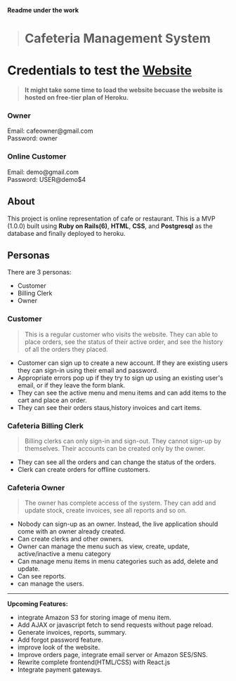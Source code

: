 **Readme under the work**

> <h1>Cafeteria Management System</h1>



# Credentials to test the [Website](https://yaswantth-cafeteria-management.herokuapp.com/)


> **It might take some time to load the website becuase the website is hosted on free-tier plan of Heroku.**

<h3>Owner</h3>
  Email: cafeowner@gmail.com<br>
  Password: owner
  
<h3>Online Customer</h3>
  Email: demo@gmail.com<br>
  Password: USER@demo$4

<h2>About</h2>

This project is online representation of cafe or restaurant. This is a MVP (1.0.0) built using **Ruby on Rails(6)**, **HTML**, **CSS**, and **Postgresql** as the database and finally deployed to heroku.


<h2>Personas</h2>

There are 3 personas:

- Customer
- Billing Clerk
- Owner


<h3>Customer</h3>

> This is a regular customer who visits the website. They can able to place orders, see the status of their active order, and see the history of all the orders they placed.

- Customer can sign up to create a new account. If they are existing users they can sign-in using their email and password.
- Appropriate errors pop up if they try to sign up using an existing user's email, or if they leave the form blank.
- They can see the active menu and menu items and can add items to the cart and place an order.
- They can see their orders staus,history invoices and cart items.



<h3>Cafeteria Billing Clerk</h3>

> Billing clerks can only sign-in and sign-out. They cannot sign-up by themselves. Their accounts can be created only by the owner.

- They can see all the orders and can change the status of the orders.
- Clerk can create orders for offline customers.

<h3>Cafeteria Owner</h3>

> The owner has complete access of the system. They can add and update stock, create invoices, see all reports and so on.

- Nobody can sign-up as an owner. Instead, the live application should come with an owner already created.
- Can create clerks and other owners.
- Owner can manage the menu such as view, create, update, active/inactive a menu category
- Can manage menu items in menu categories such as add, delete and update.
- Can see reports.
- can manage the users.


--------

**Upcoming Features:**

- integrate Amazon S3 for storing image of menu item.
- Add AJAX or javascript fetch to send requests without page reload.
- Generate invoices, reports, summary.
- Add forgot password feature.
- improve look of the website.
- Improve orders page, integrate email server or Amazon SES/SNS.
- Rewrite complete frontend(HTML/CSS) with React.js
- Integrate payment gateways.
